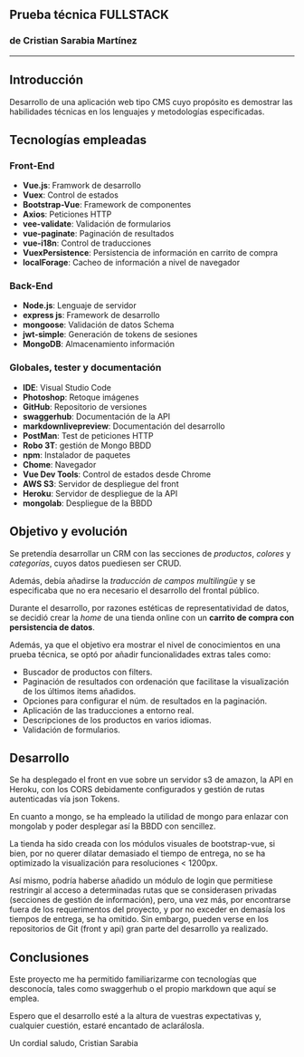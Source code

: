 ## Prueba técnica FULLSTACK ##
### de Cristian Sarabia Martínez ###
----

## Introducción
Desarrollo de una aplicación web tipo CMS cuyo propósito es demostrar las habilidades técnicas en los lenguajes y metodologías especificadas.

## Tecnologías empleadas
### Front-End
* **Vue.js**: Framwork de desarrollo 
* **Vuex**: Control de estados
* **Bootstrap-Vue**: Framework de componentes
* **Axios**: Peticiones HTTP
* **vee-validate**: Validación de formularios
* **vue-paginate**: Paginación de resultados
* **vue-i18n**: Control de traducciones
* **VuexPersistence**: Persistencia de información en carrito de compra
* **localForage**: Cacheo de información a nivel de navegador

### Back-End
* **Node.js**: Lenguaje de servidor
* **express js**: Framework de desarrollo
* **mongoose**: Validación de datos Schema
* **jwt-simple**: Generación de tokens de sesiones
* **MongoDB**: Almacenamiento información


### Globales, tester y documentación
* **IDE**: Visual Studio Code
* **Photoshop**: Retoque imágenes
* **GitHub**: Repositorio de versiones
* **swaggerhub**: Documentación de la API
* **markdownlivepreview**: Documentación del desarrollo
* **PostMan**: Test de peticiones HTTP
* **Robo 3T**: gestión de Mongo BBDD
* **npm**: Instalador de paquetes
* **Chome**: Navegador
* **Vue Dev Tools**: Control de estados desde Chrome
* **AWS S3**: Servidor de despliegue del front
* **Heroku**: Servidor de despliegue de la API
* **mongolab**: Despliegue de la BBDD


## Objetivo y evolución
Se pretendía desarrollar un CRM con las secciones de *productos*, *colores* y *categorías*, cuyos datos puediesen ser CRUD.

Además, debía añadirse la *traducción de campos multilingüe* y se especificaba que no era necesario el desarrollo del frontal público.

Durante el desarrollo, por razones estéticas de representatividad de datos, se decidió crear la *home* de una tienda online con un **carrito de compra con persistencia de datos**.

Además, ya que el objetivo era mostrar el nivel de conocimientos en una prueba técnica, se optó por añadir funcionalidades extras tales como:

* Buscador de productos con filters.
* Paginación de resultados con ordenación que facilitase la visualización de los últimos items añadidos.
* Opciones para configurar el núm. de resultados en la paginación.
* Aplicación de las traducciones a entorno real.
* Descripciones de los productos en varios idiomas.
* Validación de formularios.

## Desarrollo

Se ha desplegado el front en vue sobre un servidor s3 de amazon, la API en Heroku, con los CORS debidamente configurados y gestión de rutas autenticadas vía json Tokens.

En cuanto a mongo, se ha empleado la utilidad de mongo para enlazar con mongolab y poder desplegar así la BBDD con sencillez.

La tienda ha sido creada con los módulos visuales de bootstrap-vue, si bien, por no querer dilatar demasiado el tiempo de entrega, no se ha optimizado la visualización para resoluciones < 1200px.

Así mismo, podría haberse añadido un módulo de login que permitiese restringir al acceso a determinadas rutas que se considerasen privadas (secciones de gestión de información), pero, una vez más, por encontrarse fuera de los requerimentos del proyecto, y por no exceder en demasía los tiempos de entrega, se ha omitido. Sin embargo, pueden verse en los repositorios de Git (front y api) gran parte del desarrollo ya realizado.

## Conclusiones
Este proyecto me ha permitido familiarizarme con tecnologías que desconocía, tales como swaggerhub o el propio markdown que aquí se emplea.

Espero que el desarrollo esté a la altura de vuestras expectativas y, cualquier cuestión, estaré encantado de aclarálosla.

Un cordial saludo,
Cristian Sarabia
